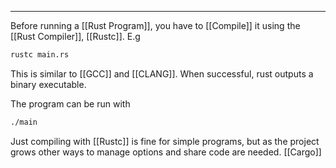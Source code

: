 ***
Before running a [[Rust Program]], you have to [[Compile]] it using the [[Rust Compiler]], [[Rustc]]. E.g
```bash
rustc main.rs
```
This is similar to [[GCC]] and [[CLANG]]. When successful, rust outputs a binary executable.

The program can be run with
```bash
./main
```
Just compiling with [[Rustc]] is fine for simple programs, but as the project grows other ways to manage options and share code are needed. [[Cargo]]